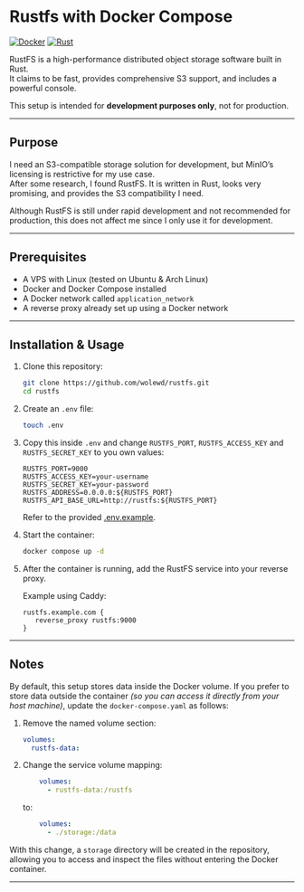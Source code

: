# Rustfs with Docker Compose

[![Docker](https://img.shields.io/badge/Docker-✔-2496ED?logo=docker&logoColor=white)](https://www.docker.com/) [![Rust](https://img.shields.io/badge/RustFS-Rust-888888?logo=rust&logoColor=white)](https://github.com/rustfs/rustfs)

RustFS is a high-performance distributed object storage software built in Rust.  
It claims to be fast, provides comprehensive S3 support, and includes a powerful console.  

This setup is intended for **development purposes only**, not for production.

---
## Purpose

I need an S3-compatible storage solution for development, but MinIO’s licensing is restrictive for my use case.  
After some research, I found RustFS. It is written in Rust, looks very promising, and provides the S3 compatibility I need.  

Although RustFS is still under rapid development and not recommended for production, this does not affect me since I only use it for development.  

---

## Prerequisites

- A VPS with Linux (tested on Ubuntu & Arch Linux)  
- Docker and Docker Compose installed
- A Docker network called `application_network`
- A reverse proxy already set up using a Docker network 
---

## Installation & Usage

1. Clone this repository:
   ```bash
   git clone https://github.com/wolewd/rustfs.git
   cd rustfs
   ```

2. Create an `.env` file:
   ```bash
   touch .env
   ```

3. Copy this inside `.env` and change `RUSTFS_PORT`, `RUSTFS_ACCESS_KEY` and `RUSTFS_SECRET_KEY` to you own values:
   ```env
   RUSTFS_PORT=9000
   RUSTFS_ACCESS_KEY=your-username
   RUSTFS_SECRET_KEY=your-password
   RUSTFS_ADDRESS=0.0.0.0:${RUSTFS_PORT}
   RUSTFS_API_BASE_URL=http://rustfs:${RUSTFS_PORT}
   ```
   Refer to the provided [.env.example](https://github.com/wolewd/rustfs/blob/main/.env.example).

4. Start the container:
   ```bash
   docker compose up -d
   ```

5. After the container is running, add the RustFS service into your reverse proxy.
   
   Example using Caddy:
   ```caddy
   rustfs.example.com {
      reverse_proxy rustfs:9000
   }
   ``` 
---

## Notes

By default, this setup stores data inside the Docker volume.
If you prefer to store data outside the container *(so you can access it directly from your host machine)*, update the `docker-compose.yaml` as follows:

1. Remove the named volume section:
   ```yaml
   volumes:
     rustfs-data:
   ```

2. Change the service volume mapping:
   ```yaml
       volumes:
         - rustfs-data:/rustfs
   ```
   
   to:
   ```yaml
       volumes:
         - ./storage:/data
   ```

With this change, a `storage` directory will be created in the repository, allowing you to access and inspect the files without entering the Docker container.

---
